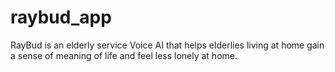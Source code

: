 # raybud_app

RayBud is an elderly service Voice AI that helps elderlies living at home gain a sense of meaning of life and feel less lonely at home.


